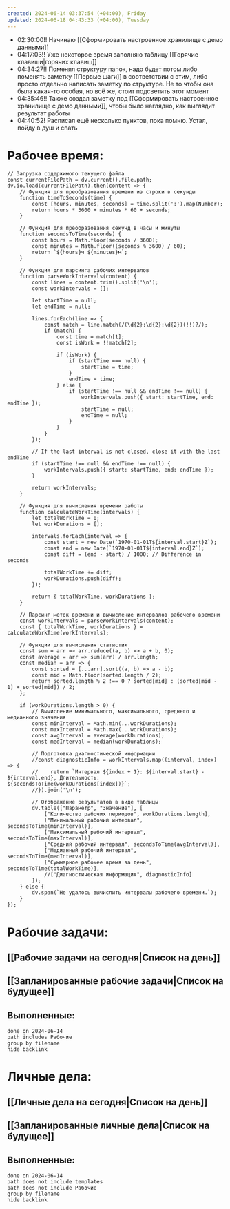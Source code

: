 ```yaml
---
created: 2024-06-14 03:37:54 (+04:00), Friday
updated: 2024-06-18 04:43:33 (+04:00), Tuesday
---
```


- 02:30:00!! Начинаю [[Сформировать настроенное хранилище с демо данными]]
- 04:17:03!! Уже некоторое время заполняю таблицу [[Горячие клавиши|горячих клавиш]]
- 04:34:27!! Поменял структуру папок, надо будет потом либо поменять заметку [[Первые шаги]] в соответствии с этим, либо просто отдельно написать заметку по структуре. Не то чтобы она была какая-то особая, но всё же, стоит подсветить этот момент
- 04:35:46!! Также создал заметку под [[Сформировать настроенное хранилище с демо данными]], чтобы было наглядно, как выглядит результат работы
- 04:40:52! Расписал ещё несколько пунктов, пока помню. Устал, пойду в душ и спать

# Рабочее время:
```dataviewjs
// Загрузка содержимого текущего файла
const currentFilePath = dv.current().file.path;
dv.io.load(currentFilePath).then(content => {
    // Функция для преобразования времени из строки в секунды
    function timeToSeconds(time) {
        const [hours, minutes, seconds] = time.split(':').map(Number);
        return hours * 3600 + minutes * 60 + seconds;
    }

    // Функция для преобразования секунд в часы и минуты
    function secondsToTime(seconds) {
        const hours = Math.floor(seconds / 3600);
        const minutes = Math.floor((seconds % 3600) / 60);
        return `${hours}ч ${minutes}м`;
    }

    // Функция для парсинга рабочих интервалов
    function parseWorkIntervals(content) {
        const lines = content.trim().split('\n');
        const workIntervals = [];

        let startTime = null;
        let endTime = null;

        lines.forEach(line => {
            const match = line.match(/(\d{2}:\d{2}:\d{2})(!!)?/);
            if (match) {
                const time = match[1];
                const isWork = !!match[2];

                if (isWork) {
                    if (startTime === null) {
                        startTime = time;
                    }
                    endTime = time;
                } else {
                    if (startTime !== null && endTime !== null) {
                        workIntervals.push({ start: startTime, end: endTime });
                        startTime = null;
                        endTime = null;
                    }
                }
            }
        });

        // If the last interval is not closed, close it with the last endTime
        if (startTime !== null && endTime !== null) {
            workIntervals.push({ start: startTime, end: endTime });
        }

        return workIntervals;
    }

    // Функция для вычисления времени работы
    function calculateWorkTime(intervals) {
        let totalWorkTime = 0;
        let workDurations = [];

        intervals.forEach(interval => {
            const start = new Date(`1970-01-01T${interval.start}Z`);
            const end = new Date(`1970-01-01T${interval.end}Z`);
            const diff = (end - start) / 1000; // Difference in seconds

            totalWorkTime += diff;
            workDurations.push(diff);
        });

        return { totalWorkTime, workDurations };
    }

    // Парсинг меток времени и вычисление интервалов рабочего времени
    const workIntervals = parseWorkIntervals(content);
    const { totalWorkTime, workDurations } = calculateWorkTime(workIntervals);

    // Функции для вычисления статистик
    const sum = arr => arr.reduce((a, b) => a + b, 0);
    const average = arr => sum(arr) / arr.length;
    const median = arr => {
        const sorted = [...arr].sort((a, b) => a - b);
        const mid = Math.floor(sorted.length / 2);
        return sorted.length % 2 !== 0 ? sorted[mid] : (sorted[mid - 1] + sorted[mid]) / 2;
    };

    if (workDurations.length > 0) {
        // Вычисление минимального, максимального, среднего и медианного значения
        const minInterval = Math.min(...workDurations);
        const maxInterval = Math.max(...workDurations);
        const avgInterval = average(workDurations);
        const medInterval = median(workDurations);

        // Подготовка диагностической информации
        //const diagnosticInfo = workIntervals.map((interval, index) => {
        //    return `Интервал ${index + 1}: ${interval.start} - ${interval.end}, Длительность: ${secondsToTime(workDurations[index])}`;
        //}).join('\n');

        // Отображение результатов в виде таблицы
        dv.table(["Параметр", "Значение"], [
            ["Количество рабочих периодов", workDurations.length],
            ["Минимальный рабочий интервал", secondsToTime(minInterval)],
            ["Максимальный рабочий интервал", secondsToTime(maxInterval)],
            ["Средний рабочий интервал", secondsToTime(avgInterval)],
            ["Медианный рабочий интервал", secondsToTime(medInterval)],
            ["Суммарное рабочее время за день", secondsToTime(totalWorkTime)],
            //["Диагностическая информация", diagnosticInfo]
        ]);
    } else {
        dv.span(`Не удалось вычислить интервалы рабочего времени.`);
    }
});

```

# Рабочие задачи:
## [[Рабочие задачи на сегодня|Список на день]]
## [[Запланированные рабочие задачи|Список на будущее]]
## Выполненные:
```tasks
done on 2024-06-14
path includes Рабочие
group by filename
hide backlink
```

# Личные дела:
## [[Личные дела на сегодня|Список на день]]
## [[Запланированные личные дела|Список на будущее]]
## Выполненные:
```tasks
done on 2024-06-14
path does not include templates
path does not include Рабочие
group by filename
hide backlink
```

